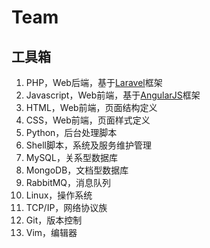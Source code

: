 # Team

## 工具箱

1. PHP，Web后端，基于[Laravel](http://laravel.com)框架
2. Javascript，Web前端，基于[AngularJS](https://angularjs.org)框架
3. HTML，Web前端，页面结构定义
4. CSS，Web前端，页面样式定义
5. Python，后台处理脚本
6. Shell脚本，系统及服务维护管理
7. MySQL，关系型数据库
8. MongoDB，文档型数据库
9. RabbitMQ，消息队列
10. Linux，操作系统
11. TCP/IP，网络协议族
11. Git，版本控制
13. Vim，编辑器
